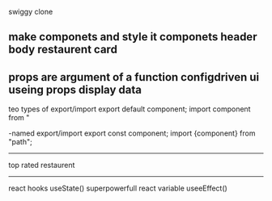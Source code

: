 swiggy clone 

make componets and style it
componets
header
body
restaurent card
--------------------------------
props are argument of a function
configdriven ui
useing props display data
---------------------------------
teo types of export/import
export default component;
import component from "

-named export/import 
export const component;
import {component} from "path";

------------------
top rated restaurent


----------------------

react hooks
useState() superpowerfull react variable
useeEffect()



